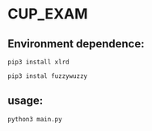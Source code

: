 # CUP_EXAM  

## Environment dependence:  
`
pip3 install xlrd
`

`
pip3 instal fuzzywuzzy
`
## usage:  
`
python3 main.py
`

